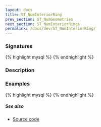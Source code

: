 ```yaml
---
layout: docs
title: ST_NumInteriorRing
prev_section: ST_NumGeometries
next_section: ST_NumInteriorRings
permalink: /docs/dev/ST_NumInteriorRing/
---
```


### Signatures

{% highlight mysql %}
{% endhighlight %}

### Description



### Examples

{% highlight mysql %}
{% endhighlight %}

##### See also

* [Source code](https://github.com/irstv/H2GIS/blob/master/h2spatial/src/main/java/org/h2gis/h2spatial/internal/function/spatial/properties/ST_NumInteriorRing.java)
